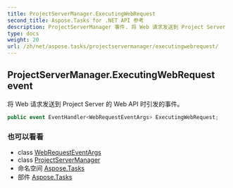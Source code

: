 ```yaml
---
title: ProjectServerManager.ExecutingWebRequest
second_title: Aspose.Tasks for .NET API 参考
description: ProjectServerManager 事件. 将 Web 请求发送到 Project Server 的 Web API 时引发的事件
type: docs
weight: 20
url: /zh/net/aspose.tasks/projectservermanager/executingwebrequest/
---
```

## ProjectServerManager.ExecutingWebRequest event

将 Web 请求发送到 Project Server 的 Web API 时引发的事件。

```csharp
public event EventHandler<WebRequestEventArgs> ExecutingWebRequest;
```

### 也可以看看

* class [WebRequestEventArgs](../../webrequesteventargs/)
* class [ProjectServerManager](../)
* 命名空间 [Aspose.Tasks](../../projectservermanager/)
* 部件 [Aspose.Tasks](../../../)


